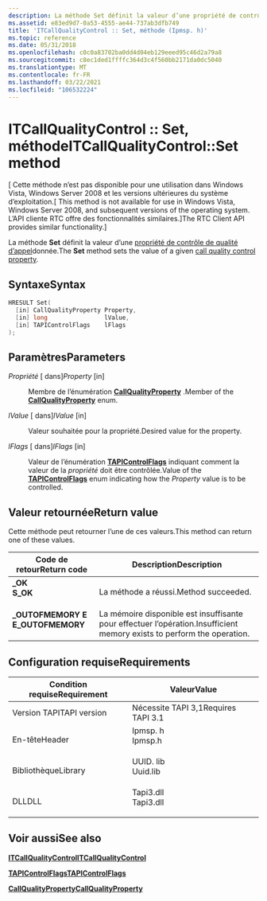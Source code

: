 ```yaml
---
description: La méthode Set définit la valeur d’une propriété de contrôle de qualité d’appel donnée.
ms.assetid: e83ed9d7-0a53-4555-ae44-737ab3dfb749
title: 'ITCallQualityControl :: Set, méthode (Ipmsp. h)'
ms.topic: reference
ms.date: 05/31/2018
ms.openlocfilehash: c0c0a83702ba0dd4d04eb129eeed95c46d2a79a8
ms.sourcegitcommit: c8ec1ded1ffffc364d3c4f560bb2171da0dc5040
ms.translationtype: MT
ms.contentlocale: fr-FR
ms.lasthandoff: 03/22/2021
ms.locfileid: "106532224"
---
```

# <a name="itcallqualitycontrolset-method"></a><span data-ttu-id="237ee-103">ITCallQualityControl :: Set, méthode</span><span class="sxs-lookup"><span data-stu-id="237ee-103">ITCallQualityControl::Set method</span></span>

<span data-ttu-id="237ee-104">\[ Cette méthode n’est pas disponible pour une utilisation dans Windows Vista, Windows Server 2008 et les versions ultérieures du système d’exploitation.</span><span class="sxs-lookup"><span data-stu-id="237ee-104">\[ This method is not available for use in Windows Vista, Windows Server 2008, and subsequent versions of the operating system.</span></span> <span data-ttu-id="237ee-105">L’API cliente RTC offre des fonctionnalités similaires.\]</span><span class="sxs-lookup"><span data-stu-id="237ee-105">The RTC Client API provides similar functionality.\]</span></span>

<span data-ttu-id="237ee-106">La méthode **Set** définit la valeur d’une [propriété de contrôle de qualité d’appel](callqualityproperty.md)donnée.</span><span class="sxs-lookup"><span data-stu-id="237ee-106">The **Set** method sets the value of a given [call quality control property](callqualityproperty.md).</span></span>

## <a name="syntax"></a><span data-ttu-id="237ee-107">Syntaxe</span><span class="sxs-lookup"><span data-stu-id="237ee-107">Syntax</span></span>


```C++
HRESULT Set(
  [in] CallQualityProperty Property,
  [in] long                lValue,
  [in] TAPIControlFlags    lFlags
);
```



## <a name="parameters"></a><span data-ttu-id="237ee-108">Paramètres</span><span class="sxs-lookup"><span data-stu-id="237ee-108">Parameters</span></span>

<dl> <dt>

<span data-ttu-id="237ee-109">*Propriété* \[ dans\]</span><span class="sxs-lookup"><span data-stu-id="237ee-109">*Property* \[in\]</span></span>
</dt> <dd>

<span data-ttu-id="237ee-110">Membre de l’énumération [**CallQualityProperty**](callqualityproperty.md) .</span><span class="sxs-lookup"><span data-stu-id="237ee-110">Member of the [**CallQualityProperty**](callqualityproperty.md) enum.</span></span>

</dd> <dt>

<span data-ttu-id="237ee-111">*lValue* \[ dans\]</span><span class="sxs-lookup"><span data-stu-id="237ee-111">*lValue* \[in\]</span></span>
</dt> <dd>

<span data-ttu-id="237ee-112">Valeur souhaitée pour la propriété.</span><span class="sxs-lookup"><span data-stu-id="237ee-112">Desired value for the property.</span></span>

</dd> <dt>

<span data-ttu-id="237ee-113">*lFlags* \[ dans\]</span><span class="sxs-lookup"><span data-stu-id="237ee-113">*lFlags* \[in\]</span></span>
</dt> <dd>

<span data-ttu-id="237ee-114">Valeur de l’énumération [**TAPIControlFlags**](tapicontrolflags.md) indiquant comment la valeur de la *propriété* doit être contrôlée.</span><span class="sxs-lookup"><span data-stu-id="237ee-114">Value of the [**TAPIControlFlags**](tapicontrolflags.md) enum indicating how the *Property* value is to be controlled.</span></span>

</dd> </dl>

## <a name="return-value"></a><span data-ttu-id="237ee-115">Valeur retournée</span><span class="sxs-lookup"><span data-stu-id="237ee-115">Return value</span></span>

<span data-ttu-id="237ee-116">Cette méthode peut retourner l’une de ces valeurs.</span><span class="sxs-lookup"><span data-stu-id="237ee-116">This method can return one of these values.</span></span>



| <span data-ttu-id="237ee-117">Code de retour</span><span class="sxs-lookup"><span data-stu-id="237ee-117">Return code</span></span>                                                                                   | <span data-ttu-id="237ee-118">Description</span><span class="sxs-lookup"><span data-stu-id="237ee-118">Description</span></span>                                                     |
|-----------------------------------------------------------------------------------------------|-----------------------------------------------------------------|
| <dl> <span data-ttu-id="237ee-119"><dt>**\_OK**</dt></span><span class="sxs-lookup"><span data-stu-id="237ee-119"><dt>**S\_OK**</dt></span></span> </dl>          | <span data-ttu-id="237ee-120">La méthode a réussi.</span><span class="sxs-lookup"><span data-stu-id="237ee-120">Method succeeded.</span></span><br/>                                    |
| <dl> <span data-ttu-id="237ee-121"><dt>**\_OUTOFMEMORY E**</dt></span><span class="sxs-lookup"><span data-stu-id="237ee-121"><dt>**E\_OUTOFMEMORY**</dt></span></span> </dl> | <span data-ttu-id="237ee-122">La mémoire disponible est insuffisante pour effectuer l’opération.</span><span class="sxs-lookup"><span data-stu-id="237ee-122">Insufficient memory exists to perform the operation.</span></span><br/> |



 

## <a name="requirements"></a><span data-ttu-id="237ee-123">Configuration requise</span><span class="sxs-lookup"><span data-stu-id="237ee-123">Requirements</span></span>



| <span data-ttu-id="237ee-124">Condition requise</span><span class="sxs-lookup"><span data-stu-id="237ee-124">Requirement</span></span> | <span data-ttu-id="237ee-125">Valeur</span><span class="sxs-lookup"><span data-stu-id="237ee-125">Value</span></span> |
|-------------------------|--------------------------------------------------------------------------------------|
| <span data-ttu-id="237ee-126">Version TAPI</span><span class="sxs-lookup"><span data-stu-id="237ee-126">TAPI version</span></span><br/> | <span data-ttu-id="237ee-127">Nécessite TAPI 3,1</span><span class="sxs-lookup"><span data-stu-id="237ee-127">Requires TAPI 3.1</span></span><br/>                                                         |
| <span data-ttu-id="237ee-128">En-tête</span><span class="sxs-lookup"><span data-stu-id="237ee-128">Header</span></span><br/>       | <dl> <span data-ttu-id="237ee-129"><dt>Ipmsp. h</dt></span><span class="sxs-lookup"><span data-stu-id="237ee-129"><dt>Ipmsp.h</dt></span></span> </dl>   |
| <span data-ttu-id="237ee-130">Bibliothèque</span><span class="sxs-lookup"><span data-stu-id="237ee-130">Library</span></span><br/>      | <dl> <span data-ttu-id="237ee-131"><dt>UUID. lib</dt></span><span class="sxs-lookup"><span data-stu-id="237ee-131"><dt>Uuid.lib</dt></span></span> </dl>  |
| <span data-ttu-id="237ee-132">DLL</span><span class="sxs-lookup"><span data-stu-id="237ee-132">DLL</span></span><br/>          | <dl> <span data-ttu-id="237ee-133"><dt>Tapi3.dll</dt></span><span class="sxs-lookup"><span data-stu-id="237ee-133"><dt>Tapi3.dll</dt></span></span> </dl> |



## <a name="see-also"></a><span data-ttu-id="237ee-134">Voir aussi</span><span class="sxs-lookup"><span data-stu-id="237ee-134">See also</span></span>

<dl> <dt>

[<span data-ttu-id="237ee-135">**ITCallQualityControl**</span><span class="sxs-lookup"><span data-stu-id="237ee-135">**ITCallQualityControl**</span></span>](itcallqualitycontrol.md)
</dt> <dt>

[<span data-ttu-id="237ee-136">**TAPIControlFlags**</span><span class="sxs-lookup"><span data-stu-id="237ee-136">**TAPIControlFlags**</span></span>](tapicontrolflags.md)
</dt> <dt>

[<span data-ttu-id="237ee-137">**CallQualityProperty**</span><span class="sxs-lookup"><span data-stu-id="237ee-137">**CallQualityProperty**</span></span>](callqualityproperty.md)
</dt> </dl>

 

 




